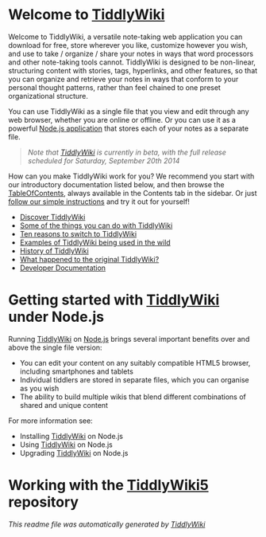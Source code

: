<h1 class=''>Welcome to <a class='tc-tiddlylink tc-tiddlylink-resolves' href='http://tiddlywiki.com/static/TiddlyWiki.html'>TiddlyWiki</a></h1><p>Welcome to TiddlyWiki, a versatile note-taking web application you can download for free, store wherever you like, customize however you wish, and use to take / organize / share your notes in ways that word processors and other note-taking tools cannot. TiddlyWiki is designed to be non-linear, structuring content with stories, tags, hyperlinks, and other features, so that you can organize and retrieve your notes in ways that conform to your personal thought patterns, rather than feel chained to one preset organizational structure.</p><p>You can use TiddlyWiki as a single file that you view and edit through any web browser, whether you are online or offline. Or you can use it as a powerful <a class='tc-tiddlylink tc-tiddlylink-resolves' href='http://tiddlywiki.com/static/TiddlyWiki%2520on%2520Node.js.html'>Node.js application</a> that stores each of your notes as a separate file.</p><blockquote><p><em>Note that <a class='tc-tiddlylink tc-tiddlylink-resolves' href='http://tiddlywiki.com/static/TiddlyWiki.html'>TiddlyWiki</a> is currently in beta, with the full release scheduled for Saturday, September 20th 2014</em></p></blockquote><p>How can you make TiddlyWiki work for you? We recommend you start with our introductory documentation listed below, and then browse the <a class='tc-tiddlylink tc-tiddlylink-resolves' href='http://tiddlywiki.com/static/TableOfContents.html'>TableOfContents</a>, always available in the Contents tab in the sidebar. Or just <a class='tc-tiddlylink tc-tiddlylink-shadow tc-tiddlylink-resolves' href='http://tiddlywiki.com/static/GettingStarted.html'>follow our simple instructions</a> and try it out for yourself!</p><ul><li><a class='tc-tiddlylink tc-tiddlylink-resolves' href='http://tiddlywiki.com/static/Discover%2520TiddlyWiki.html'>Discover TiddlyWiki</a></li><li><a class='tc-tiddlylink tc-tiddlylink-resolves' href='http://tiddlywiki.com/static/Some%2520of%2520the%2520things%2520you%2520can%2520do%2520with%2520TiddlyWiki.html'>Some of the things you can do with TiddlyWiki</a></li><li><a class='tc-tiddlylink tc-tiddlylink-resolves' href='http://tiddlywiki.com/static/Ten%2520reasons%2520to%2520switch%2520to%2520TiddlyWiki.html'>Ten reasons to switch to TiddlyWiki</a></li><li><a class='tc-tiddlylink tc-tiddlylink-resolves' href='http://tiddlywiki.com/static/Examples.html'>Examples of TiddlyWiki being used in the wild</a></li><li><a class='tc-tiddlylink tc-tiddlylink-resolves' href='http://tiddlywiki.com/static/History%2520of%2520TiddlyWiki.html'>History of TiddlyWiki</a> </li><li><a class='tc-tiddlylink tc-tiddlylink-resolves' href='http://tiddlywiki.com/static/What%2520happened%2520to%2520the%2520original%2520TiddlyWiki%253F.html'>What happened to the original TiddlyWiki?</a></li><li><a class='tc-tiddlylink-external' href='/dev' target='_blank'>Developer Documentation</a></li></ul><h1 class=''>Getting started with <a class='tc-tiddlylink tc-tiddlylink-resolves' href='http://tiddlywiki.com/static/TiddlyWiki.html'>TiddlyWiki</a> under Node.js</h1><p>Running <a class='tc-tiddlylink tc-tiddlylink-resolves' href='http://tiddlywiki.com/static/TiddlyWiki.html'>TiddlyWiki</a> on <a class='tc-tiddlylink tc-tiddlylink-resolves' href='http://tiddlywiki.com/static/Node.js.html'>Node.js</a> brings several important benefits over and above the single file version:</p><ul><li>You can edit your content on any suitably compatible HTML5 browser, including smartphones and tablets</li><li>Individual tiddlers are stored in separate files, which you can organise as you wish</li><li>The ability to build multiple wikis that blend different combinations of shared and unique content</li></ul><p>For more information see:</p><ul><li>Installing <a class='tc-tiddlylink tc-tiddlylink-resolves' href='http://tiddlywiki.com/static/TiddlyWiki.html'>TiddlyWiki</a> on Node.js</li><li>Using <a class='tc-tiddlylink tc-tiddlylink-resolves' href='http://tiddlywiki.com/static/TiddlyWiki.html'>TiddlyWiki</a> on Node.js</li><li>Upgrading <a class='tc-tiddlylink tc-tiddlylink-resolves' href='http://tiddlywiki.com/static/TiddlyWiki.html'>TiddlyWiki</a> on Node.js</li></ul><h1 class=''>Working with the <a class='tc-tiddlylink tc-tiddlylink-resolves' href='http://tiddlywiki.com/static/TiddlyWiki5.html'>TiddlyWiki5</a> repository</h1><p><em>This readme file was automatically generated by <a class='tc-tiddlylink tc-tiddlylink-resolves' href='http://tiddlywiki.com/static/TiddlyWiki.html'>TiddlyWiki</a></em>
</p>